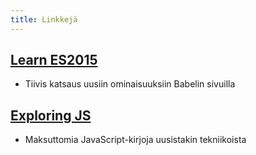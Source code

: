 ```yaml
---
title: Linkkejä
---
```


## [Learn ES2015](https://babeljs.io/learn-es2015/)
* Tiivis katsaus uusiin ominaisuuksiin Babelin sivuilla
## [Exploring JS](http://exploringjs.com/)
* Maksuttomia JavaScript-kirjoja uusistakin tekniikoista
